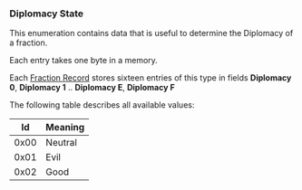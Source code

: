 ### Diplomacy State

This enumeration contains data that is useful to determine the Diplomacy of a fraction.

Each entry takes one byte in a memory.

Each [Fraction Record](../../ALMFormat/Records/Fraction.md) stores sixteen entries of this type in fields **Diplomacy 0**, **Diplomacy 1** .. **Diplomacy E**, **Diplomacy F**

The following table describes all available values:

Id | Meaning
---|---------
 0x00 | Neutral
 0x01 | Evil
 0x02 | Good
